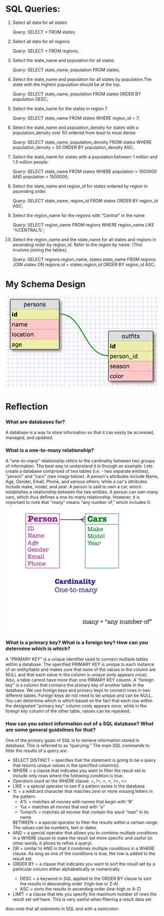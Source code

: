 <h1>SQL Queries:</h1>
<ol>
	<li>
	Select all data for all states
	<p>Query:  SELECT * FROM states;</p>
	</li>
	<li>
	Select all data for all regions
	<p>Query: SELECT * FROM regions;</p>
	</li>
	<li>
	Select the state_name and population for all states
	<p>Query: SELECT state_name, population FROM states;</p>
	</li>
	<li>
	Select the state_name and population for all states by population.The state with the highest population should be at the top.
	<p>Query: SELECT state_name, population
		   FROM states
		   ORDER BY population DESC;</p>
	</li>
	<li>
	Select the state_name for the states in region 7
	<p>Query: SELECT state_name
		   FROM states
		   WHERE region_id = 7;</p>
	</li>	   
	<li>
	Select the state_name and population_density for states with a population_density over 50 ordered from least to most dense.
	<p>Query: SELECT state_name, population_density
		   FROM states
		   WHERE population_density > 50 
		   ORDER BY population_density ASC;</p>
	</li>
	<li>
	Select the state_name for states with a population between 1 million and 1.5 million people.
	<p>Query: SELECT state_name
		   FROM states
		   WHERE population > 1000000 
		   AND population < 1500000;</p>
	</li>
	<li>
	Select the state_name and region_id for states ordered by region in ascending order.
	<p>Query: SELECT state_name, region_id
		   FROM states 
		   ORDER BY region_id ASC;</p>
	</li>
	<li>
	Select the region_name for the regions with "Central" in the name
	<p>Query: SELECT region_name
		   FROM regions
		   WHERE region_name LIKE '%CENTRAL%';</p>
	</li>
	<li>
	Select the region_name and the state_name for all states and regions in ascending order by region_id. Refer to the region by name. (This involves joining the tables).
	<p>Query: SELECT regions.region_name, states.state_name
		   FROM regions
		   JOIN states ON
		   regions.id = states.region_id
		   ORDER BY region_id ASC;</p>
	</li>
</ol>

<h1>My Schema Design</h1>

![schema-design](schema-design.png)

<h1>Reflection</h1>
<h3>What are databases for?</h3>
<p>A database is a way to store information so that it can easily be accessed, managed, and updated.</p>

<h3>What is a one-to-many relationship?</h3>
<p>A "one-to-many" relationship refers to the cardinality between two groups of information. The best way to understand it is through an example. Lets create a database comprised of two tables (i.e. - two separate entities), "person" and "cars" (see image below). A person's attributes include Name, Age, Gender, Email, Phone, and various others, while a car's attributes include make, model, and year. A person is said to own a car, which establishes a relationship between the two entities. A person can own many cars, which thus defines a one-to-many relationship. However, it is important to note that "many" means "any number of," which includes 0.</p>

![one-to-many](one-to-many.png)

<h3>What is a primary key? What is a foreign key? How can you determine which is which?</h3>
<p>A "PRIMARY KEY" is a unique identifier used to connect multiple tables within a database. The specified PRIMARY KEY is unique to each instance of an entity/table and makes sure that none of the values in the column are NULL and that each value in the column is unique (only appears once). Also, a table cannot have more than one PRMARY KEY column. A "foreign key" is a column that contains the primary key of another table in the database. We use foreign keys and primary keys to connect rows in two different tables. Foreign keys do not need to be unique and can be NULL. You can determine which is which based on the fact that each row within the designated "primary key" column conly appears once, while in the foreign key column of the other table, values can be repeated.</p>

<h3>How can you select information out of a SQL database? What are some general guidelines for that?</h3>
<p>One of the primary goals of SQL is to retrieve information stored in database. This is referred to as “querying.” The main SQL commands to filter the results of a query are:</p>
<ul>
	<li>
		SELECT DISTINCT = specifies that the statement is going to be a query that returns unique values in the specified column(s).
	</li>
	<li>
	WHERE = a clause that indicates you want to filter the result set to include only rows where the following condition is true.
	</li>
	<li>
		Operators used w/ the WHERE clause: =, !=, >, <, >=, <= 
	</li>
	<li>
		LIKE = a special operator to see if a pattern exists in the database
	</li>
	<li>
		% = a wildcard character that matches zero or more missing letters in the pattern.
		<ul>
			<li>
				A% = matches all movies with names that begin with “A”
			</li>
			<li>
				%a = matches all movies that end with “a”
			</li>
			<li>
				%man% = matches all movies that contain the word “man” in its name
			</li>
		</ul>
	</li>
		BETWEEN = a special operator to filter the results within a certain range. The values can be numbers, text or dates.
	</li>
	<li>
		AND = a special operator that allows you to combine multiple conditions in a WHERE clause to make the result set more specific and useful (in other words, it allows to refine a query).
	</li>
	<li>
		OR = similar to AND in that it combines multiple conditions in a WHERE clause. As long as one of the conditions is true, the row is added to the result set.
	</li>
	<li>
		ORDER BY = a clause that indicates you want to sort the result set by a particular column either alphabetically or numerically.
	</li>
		<ul>
			<li>
				DESC = a keyword in SQL applied to the ORDER BY clause to sort the results in descending order (high-low or Z-A)
			</li>
			<li>
				ASC = sorts the results in ascending order (low-high or A-Z)
			</li>
		</ul>
	<li>
		LIMIT = a clause that lets you specify the maximum number of rows the result set will have. This is very useful when filtering a result data set.
	</li>
</ul>

<p>Also note that all statments in SQL end with a semicolon.</p>